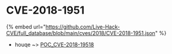 # CVE-2018-1951
{% embed url="https://github.com/Live-Hack-CVE/full_database/blob/main/cves/2018/CVE-2018-1951.json" %}

* houqe ~> [POC_CVE-2018-19518](https://www.alice-snow.ru/2018/database/cve-2018-1951/poc_cve-2018-19518-houqe)